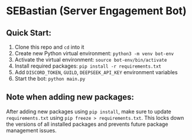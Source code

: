 # SEBastian (Server Engagement Bot)

## Quick Start:

1. Clone this repo and `cd` into it
2. Create new Python virtual environment: `python3 -m venv bot-env`
3. Activate the virtual environment: `source bot-env/bin/activate`
4. Install required packages: `pip install -r requirements.txt`
5. Add `DISCORD_TOKEN`, `GUILD`, `DEEPSEEK_API_KEY` environment variables
6. Start the bot: `python main.py`

## Note when adding new packages:

After adding new packages using `pip install`, make sure to update `requirements.txt` using
`pip freeze > requirements.txt`. This locks down the versions of all installed packages
and prevents future package management issues.
